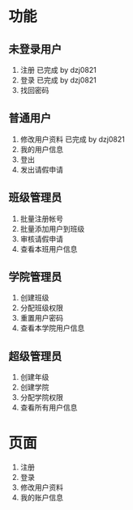 # 功能 #
## 未登录用户 ##
1. 注册 已完成 by dzj0821
2. 登录 已完成 by dzj0821
3. 找回密码

## 普通用户 ##
1. 修改用户资料 已完成 by dzj0821
2. 我的用户信息
3. 登出
4. 发出请假申请

## 班级管理员 ##
1. 批量注册帐号
2. 批量添加用户到班级
3. 审核请假申请
4. 查看本班用户信息

## 学院管理员 ##
1. 创建班级
2. 分配班级权限
3. 重置用户密码
4. 查看本学院用户信息

## 超级管理员 ##
1. 创建年级
2. 创建学院
3. 分配学院权限
4. 查看所有用户信息

# 页面 #
1. 注册
2. 登录
3. 修改用户资料
4. 我的账户信息